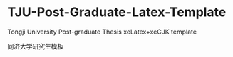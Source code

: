 # TJU-Post-Graduate-Latex-Template
Tongji University Post-graduate Thesis xeLatex+xeCJK template

同济大学研究生模板
